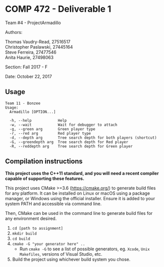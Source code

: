 # COMP 472 - Deliverable 1

Team #4 - ProjectArmadillo

Authors:

Thomas Vaudry-Read, 27516517  
Christopher Paslawski, 27445164  
Steve Ferreira, 27477546  
Anita Haurie, 27498063  

Section: Fall 2017 - F

Date: October 22, 2017

## Usage

```
Team 11 - Bonzee
Usage:
  Armadillo [OPTION...]

  -h, --help            Help
  -w, --wait            Wait for debugger to attach
  -g, --green arg       Green player type
  -r, --red arg         Red player type
  -d, --depth arg       Tree search depth for both players (shortcut)
  -G, --greendepth arg  Tree search depth for Red player
  -R, --reddepth arg    Tree search depth for Green player
```

## Compilation instructions

**This project uses the C++11 standard, and you will need a recent compiler capable of supporting these features.**

This project uses CMake >=3.6 (https://cmake.org/) to generate build files for any platform. It can be installed on Linux or macOS using a package manager, or Windows using the official installer. Ensure it is added to your system PATH and accessible via command line.

Then, CMake can be used in the command line to generate build files for any environment desired.

1. `cd [path to assignment]`
2. `mkdir build`
3. `cd build`
4. `cmake -G "your generator here" ..`
    - Run `cmake -G` to see a list of possible generators, eg. `Xcode`, `Unix Makefiles`, versions of Visual Studio, etc.
5. Build the project using whichever build system you chose.
